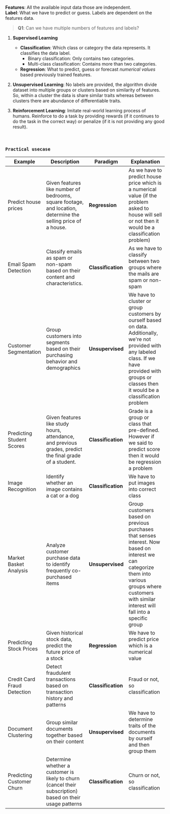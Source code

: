 **Features**: All the available input data those are independent.  
**Label**: What we have to predict or guess. Labels are dependent on the features data.

> **Q1**: Can we have multiple numbers of features and labels?

1. **Supervised Learning**
   - **Classification**: Which class or category the data represents. It classifies the data label.
     - Binary classification: Only contains two categories.
     - Multi-class classification: Contains more than two categories.
   - **Regression**: What to predict, guess or forecast *numerical values* based previously trained features.

2. **Unsupervised Learning**: No labels are provided, the algorithm divide dataset into multiple groups or clusters based on similarity of features. So, within a cluster the data is share similar traits whereas between clusters there are abundance of differentiable traits. 

3. **Reinforcement Learning**: Imitate real-world learning process of humans. Reinforce to do a task by providing rewards (if it continues to do the task in the correct way) or penalize (if it is not providing any good result).

&nbsp;

### ```Practical usecase```

| Example | Description | Paradigm | Explanation |
| --------------------------- | ------------------------------------------------------------------------------------------------------------- | ------------------ | ------------------------------------------------------------------------------------------------------------------------------------------------------- |
| Predict house prices | Given features like number of bedrooms, square footage, and location, determine the selling price of a house. | **Regression** | As we have to predict house price which is a numerical value (if the problem asked to house will sell or not then it would be a classification problem) |
| Email Spam Detection | Classify emails as spam or non-spam based on their content and characteristics. | **Classification** | As we have to classify between two groups where the mails are spam or non-spam |
| Customer Segmentation  | Group customers into segments based on their purchasing behavior and demographics | **Unsupervised** | We have to cluster or group customers by ourself based on data. Additionally, we're not provided with any labeled class. If we have provided with groups or classes then it would be a classification problem |
| Predicting Student Scores   | Given features like study hours, attendance, and previous grades, predict the final grade of a student. | **Classification** | Grade is a group or class that pre-defined. However if we said to predict score then it would be regression a problem  |
| Image Recognition | Identify whether an image contains a cat or a dog | **Classification** | We have to put images into correct class |
| Market Basket Analysis | Analyze customer purchase data to identify frequently co-purchased items | **Unsupervised**     | Group customers based on previous purchases that senses interest. Now based on interest we can categorize them into various groups where customers with similar interest will fall into a specific group | 
| Predicting Stock Prices  | Given historical stock data, predict the future price of a stock  | **Regression** | We have to predict price which is a numerical value |
| Credit Card Fraud Detection | Detect fraudulent transactions based on transaction history and patterns | **Classification** |  Fraud or not, so classification |
| Document Clustering | Group similar documents together based on their content | **Unsupervised**   | We have to determine traits of the documents by ourself and then group them |
| Predicting Customer Churn   | Determine whether a customer is likely to churn (cancel their subscription) based on their usage patterns  | **Classification** | Churn or not, so classification |

